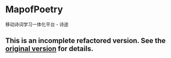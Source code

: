 # MapofPoetry
移动诗词学习一体化平台 - 诗途  
## This is an incomplete refactored version. See the [original version](https://github.com/LiGuiye/Historical-and-cultural-system) for details.

